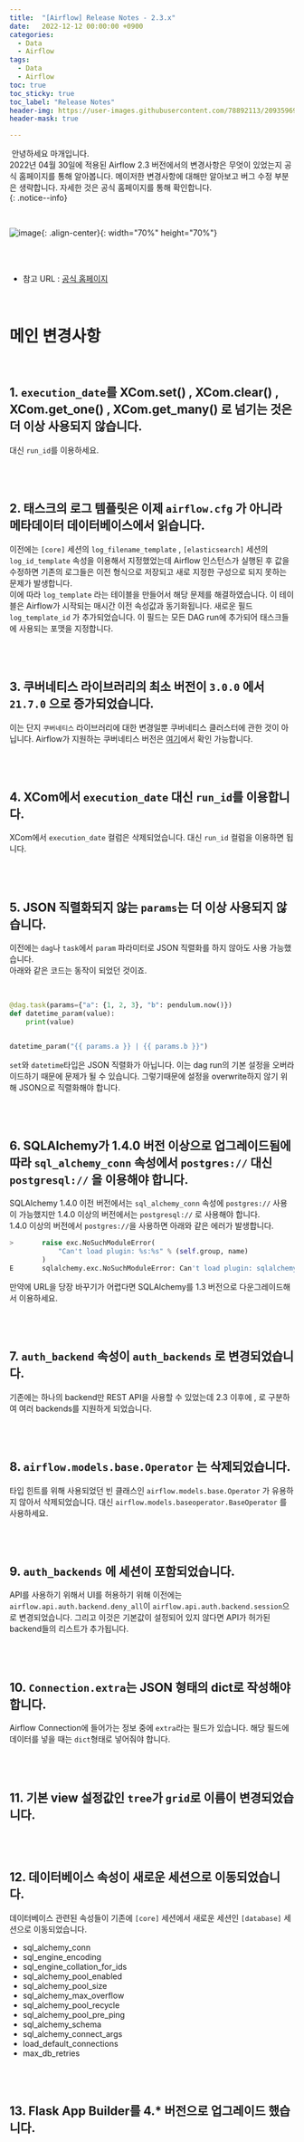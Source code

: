 ```yaml
---
title:  "[Airflow] Release Notes - 2.3.x"
date:   2022-12-12 00:00:00 +0900
categories:
  - Data
  - Airflow
tags:
  - Data
  - Airflow
toc: true
toc_sticky: true
toc_label: "Release Notes"
header-img: https://user-images.githubusercontent.com/78892113/209359696-bdb63ef2-8e14-41f2-8e04-2c29049aeabf.png
header-mask: true

---
```


&nbsp;안녕하세요 마개입니다.  
2022년 04월 30일에 적용된 Airflow 2.3 버전에서의 변경사항은 무엇이 있었는지 공식 홈페이지를 통해 알아봅니다. 메이저한 변경사항에 대해만 알아보고 버그 수정 부분은 생략합니다. 자세한 것은 공식 홈페이지를 통해 확인합니다.  
{: .notice--info}

<br>

![image](https://user-images.githubusercontent.com/78892113/209359696-bdb63ef2-8e14-41f2-8e04-2c29049aeabf.png){: .align-center}{: width="70%" height="70%"} 

<br><br>

* 참고 URL : <a href="https://airflow.apache.org/docs/apache-airflow/stable/release_notes.html#airflow-2-3-0-2022-04-30">공식 홈페이지</a>

<br>

# 메인 변경사항

<br>

## 1. `execution_date`를 XCom.set() , XCom.clear() , XCom.get_one() , XCom.get_many() 로 넘기는 것은 더 이상 사용되지 않습니다.

대신 `run_id`를 이용하세요.

<br><br>

## 2. 태스크의 로그 템플릿은 이제 `airflow.cfg` 가 아니라 메타데이터 데이터베이스에서 읽습니다.

이전에는 `[core]` 세션의 `log_filename_template` , `[elasticsearch]` 세션의 `log_id_template` 속성을 이용해서 지정했었는데 Airflow 인스턴스가 실행된 후 값을 수정하면 기존의 로그들은 이전 형식으로 저장되고 새로 지정한 구성으로 되지 못하는 문제가 발생합니다.  
이에 따라 `log_template` 라는 테이블을 만들어서 해당 문제를 해결하였습니다. 이 테이블은 Airflow가 시작되는 매시간 이전 속성값과 동기화됩니다. 새로운 필드 `log_template_id` 가 추가되었습니다. 이 필드는 모든 DAG run에 추가되어 태스크들에 사용되는 포맷을 지정합니다.

<br><br>

## 3. 쿠버네티스 라이브러리의 최소 버전이 `3.0.0` 에서 `21.7.0` 으로 증가되었습니다.

이는 단지 `쿠버네티스` 라이브러리에 대한 변경일뿐 쿠버네티스 클러스터에 관한 것이 아닙니다. Airflow가 지원하는 쿠버네티스 버전은 <a href="https://airflow.apache.org/docs/apache-airflow/stable/installation/prerequisites.html">여기</a>에서 확인 가능합니다.

<br><br>

## 4. XCom에서 `execution_date` 대신 `run_id`를 이용합니다.

XCom에서 `execution_date` 컬럼은 삭제되었습니다. 대신 `run_id` 컬럼을 이용하면 됩니다.

<br><br>

## 5. JSON 직렬화되지 않는 `params`는 더 이상 사용되지 않습니다.

이전에는 `dag`나 `task`에서 `param` 파라미터로 JSON 직렬화를 하지 않아도 사용 가능했습니다.  
아래와 같은 코드는 동작이 되었던 것이죠.

<br>

```python
@dag.task(params={"a": {1, 2, 3}, "b": pendulum.now()})
def datetime_param(value):
    print(value)


datetime_param("{{ params.a }} | {{ params.b }}")
```

`set`와 `datetime`타입은 JSON 직렬화가 아닙니다. 이는 dag run의 기본 설정을 오버라이드하기 때문에 문제가 될 수 있습니다. 그렇기때문에 설정을 overwrite하지 않기 위해 JSON으로 직렬화해야 합니다.

<br><br>

## 6. SQLAlchemy가 1.4.0 버전 이상으로 업그레이드됨에 따라 `sql_alchemy_conn` 속성에서 `postgres://` 대신 `postgresql://` 을 이용해야 합니다.

SQLAlchemy 1.4.0 이전 버전에서는 `sql_alchemy_conn` 속성에 `postgres://` 사용이 가능했지만 1.4.0 이상의 버전에서는 `postgresql://` 로 사용해야 합니다.  
1.4.0 이상의 버전에서 `postgres://`을 사용하면 아래와 같은 에러가 발생합니다.

```python
>       raise exc.NoSuchModuleError(
            "Can't load plugin: %s:%s" % (self.group, name)
        )
E       sqlalchemy.exc.NoSuchModuleError: Can't load plugin: sqlalchemy.dialects:postgres
```

만약에 URL을 당장 바꾸기가 어렵다면 SQLAlchemy를 1.3 버전으로 다운그레이드해서 이용하세요.

<br><br>

## 7. `auth_backend` 속성이 `auth_backends` 로 변경되었습니다.

기존에는 하나의 backend만 REST API을 사용할 수 있었는데 2.3 이후에 , 로 구분하여 여러 backends를 지원하게 되었습니다.

<br><br>

## 8. `airflow.models.base.Operator` 는 삭제되었습니다.

타입 힌트를 위해 사용되었던 빈 클래스인 `airflow.models.base.Operator` 가 유용하지 않아서 삭제되었습니다. 대신 `airflow.models.baseoperator.BaseOperator` 를 사용하세요.

<br><br>

## 9. `auth_backends` 에 세션이 포함되었습니다.

API를 사용하기 위해서 UI를 허용하기 위해 이전에는 `airflow.api.auth.backend.deny_all`이 `airflow.api.auth.backend.session`으로 변경되었습니다. 그리고 이것은 기본값이 설정되어 있지 않다면 API가 허가된 backend들의 리스트가 추가됩니다.

<br><br>

## 10. `Connection.extra`는 JSON 형태의 dict로 작성해야 합니다.

Airflow Connection에 들어가는 정보 중에 `extra`라는 필드가 있습니다. 해당 필드에 데이터를 넣을 때는 `dict`형태로 넣어줘야 합니다.

<br><br>

## 11. 기본 view 설정값인 `tree`가 `grid`로 이름이 변경되었습니다.

<br><br>

## 12. 데이터베이스 속성이 새로운 세션으로 이동되었습니다.

데이터베이스 관련된 속성들이 기존에 `[core]` 세션에서 새로운 세션인 `[database]` 세션으로 이동되었습니다.

* sql_alchemy_conn
* sql_engine_encoding
* sql_engine_collation_for_ids
* sql_alchemy_pool_enabled
* sql_alchemy_pool_size
* sql_alchemy_max_overflow
* sql_alchemy_pool_recycle
* sql_alchemy_pool_pre_ping
* sql_alchemy_schema
* sql_alchemy_connect_args
* load_default_connections
* max_db_retries

<br><br>

## 13. Flask App Builder를 4.* 버전으로 업그레이드 했습니다.

